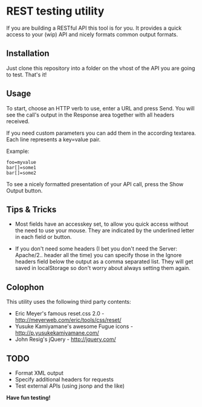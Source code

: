 REST testing utility
====================

If you are building a RESTful API this tool is for you.
It provides a quick access to your (wip) API and nicely formats common output formats.

Installation
------------

Just clone this repository into a folder on the vhost of the API you are going to test.
That's it!

Usage
-----

To start, choose an HTTP verb to use, enter a URL and press Send. You will see
the call's output in the Response area together with all headers received.

If you need custom parameters you can add them in the according textarea.
Each line represents a key=value pair.

Example:

    foo=myvalue
    bar[]=some1
    bar[]=some2

To see a nicely formatted presentation of your API call, press the Show Output button.

Tips & Tricks
-------------

- Most fields have an accesskey set, to allow you quick access without the need to
  use your mouse. They are indicated by the underlined letter in each field or button.

- If you don't need some headers (I bet you don't need the Server: Apache/2..
  header all the time) you can specify those in the Ignore headers field below
  the output as a comma separated list. They will get saved in localStorage so don't worry about always setting them again.

Colophon
--------

This utility uses the following third party contents:

- Eric Meyer's famous reset.css 2.0 - http://meyerweb.com/eric/tools/css/reset/
- Yusuke Kamiyamane's awesome Fugue icons - http://p.yusukekamiyamane.com/
- John Resig's jQuery - http://jquery.com/

TODO
----

- Format XML output
- Specify additional headers for requests
- Test external APIs (using jsonp and the like)

**Have fun testing!**
